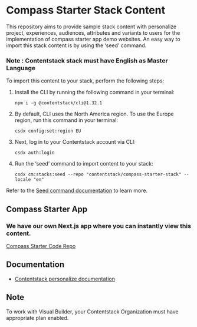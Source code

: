 # Compass Starter Stack Content

This repository aims to provide sample stack content with personalize project, experiences, audiences, attributes and variants to users for the implementation of compass starter app demo websites. An easy way to import this stack content is by using the ‘seed’ command.

### Note : Contentstack stack must have English as Master Language

To import this content to your stack, perform the following steps:

1. Install the CLI by running the following command in your terminal:

	```npm i -g @contentstack/cli@1.32.1``` 

2. By default, CLI uses the North America region. To use the Europe region, run this command in your terminal:

	```csdx config:set:region EU```

3. Next, log in to your Contentstack account via CLI:

	```csdx auth:login```

4. Run the ‘seed’ command to import content to your stack: 

	```csdx cm:stacks:seed --repo "contentstack/compass-starter-stack" --locale "en"```

Refer to the [Seed command documentation](https://www.contentstack.com/docs/developers/cli/import-content-using-the-seed-command/) to learn more. 

## Compass Starter App

### We have our own Next.js app where you can instantly view this content.

[Compass Starter Code Repo](https://github.com/contentstack/compass-starter-app)

## Documentation
- [Contentstack personalize documentation](https://www.contentstack.com/docs/personalize)

## Note
To work with Visual Builder, your Contentstack Organization must have appropriate plan enabled.

